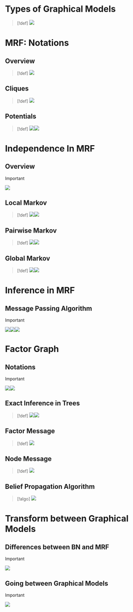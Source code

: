 # Types of Graphical Models
> [!def]
> ![](3_Markov_Random_Field.assets/image-20240419202657128.png)


# MRF: Notations
## Overview
> [!def]
> ![](3_Markov_Random_Field.assets/image-20240419204131298.png)


## Cliques
> [!def]
> ![](3_Markov_Random_Field.assets/image-20240420133540596.png)




## Potentials
> [!def]
> ![](3_Markov_Random_Field.assets/image-20240420133554504.png)![](3_Markov_Random_Field.assets/image-20240420133636641.png)



# Independence In MRF
## Overview
> [!important]
> ![](3_Markov_Random_Field.assets/image-20240420133719766.png)



## Local Markov
> [!def]
> ![](3_Markov_Random_Field.assets/image-20240420133852835.png)![](3_Markov_Random_Field.assets/image-20240420133906635.png)





## Pairwise Markov
> [!def]
> ![](3_Markov_Random_Field.assets/image-20240420133951507.png)![](3_Markov_Random_Field.assets/image-20240420133958591.png)





## Global Markov 
> [!def]
> ![](3_Markov_Random_Field.assets/image-20240420134005786.png)![](3_Markov_Random_Field.assets/image-20240420134011510.png)






# Inference in MRF
## Message Passing Algorithm
> [!important]
> ![](3_Markov_Random_Field.assets/image-20240420180648997.png)![](3_Markov_Random_Field.assets/image-20240420180712002.png)![](3_Markov_Random_Field.assets/image-20240420180912930.png)



# Factor Graph
## Notations
> [!important]
> ![](3_Markov_Random_Field.assets/image-20240420181303280.png)![](3_Markov_Random_Field.assets/image-20240420181402102.png)




## Exact Inference in Trees
> [!def]
> ![](3_Markov_Random_Field.assets/image-20240420181723086.png)![](3_Markov_Random_Field.assets/image-20240420181939070.png)







## Factor Message
> [!def]
> ![](3_Markov_Random_Field.assets/image-20240420182202817.png)



## Node Message
> [!def]
> ![](3_Markov_Random_Field.assets/image-20240420182214626.png)



## Belief Propagation Algorithm
> [!algo]
> ![](3_Markov_Random_Field.assets/image-20240420182708588.png)










# Transform between Graphical Models
## Differences between BN and MRF
> [!important]
> ![](3_Markov_Random_Field.assets/image-20240420134032038.png)



## Going between Graphical Models
> [!important]
> ![](3_Markov_Random_Field.assets/image-20240420181457414.png)






